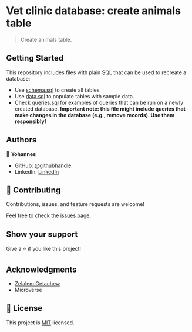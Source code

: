 # Vet clinic database: create animals table

> Create animals table. 


## Getting Started

This repository includes files with plain SQL that can be used to recreate a database:

- Use [schema.sql](./schema.sql) to create all tables.
- Use [data.sql](./data.sql) to populate tables with sample data.
- Check [queries.sql](./queries.sql) for examples of queries that can be run on a newly created database. **Important note: this file might include queries that make changes in the database (e.g., remove records). Use them responsibly!**


## Authors

👤 **Yohannes**

- GitHub: [@githubhandle](https://github.com/yohannesdagnachew/)
- LinkedIn: [LinkedIn](https://linkedin.com/in/linkedinhandle)


## 🤝 Contributing

Contributions, issues, and feature requests are welcome!

Feel free to check the [issues page](https://github.com/yohannesdagnachew/Vet-clinic-database/issues).

## Show your support

Give a ⭐️ if you like this project!

## Acknowledgments

- [Zelalem Getachew](https://github.com/zmekonnen251)
- Microverse

## 📝 License

This project is [MIT](./MIT.md) licensed.
